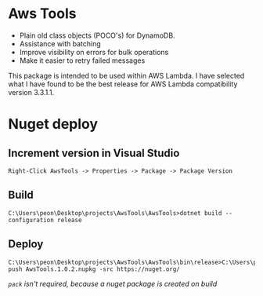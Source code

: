 # Aws Tools

- Plain old class objects (POCO's) for DynamoDB.
- Assistance with batching
- Improve visibility on errors for bulk operations
- Make it easier to retry failed messages

This package is intended to be used within AWS Lambda. I have selected what I have found to be the best release for AWS Lambda compatibility version 3.3.1.1.

# Nuget deploy

## Increment version in Visual Studio


    Right-Click AwsTools -> Properties -> Package -> Package Version


## Build

    C:\Users\peon\Desktop\projects\AwsTools\AwsTools>dotnet build --configuration release

## Deploy

    C:\Users\peon\Desktop\projects\AwsTools\AwsTools\bin\release>C:\Users\peon\Desktop\nuget.exe push AwsTools.1.0.2.nupkg -src https://nuget.org/

*`pack` isn't required, because a nuget package is created on build*

